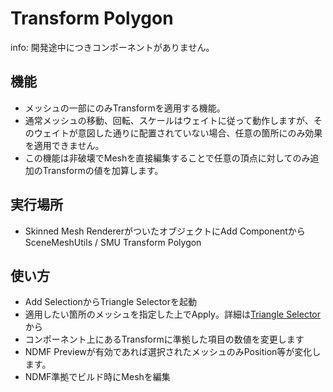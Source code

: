 # Transform Polygon
info: 開発途中につきコンポーネントがありません。

## 機能
- メッシュの一部にのみTransformを適用する機能。
- 通常メッシュの移動、回転、スケールはウェイトに従って動作しますが、そのウェイトが意図した通りに配置されていない場合、任意の箇所にのみ効果を適用できません。
- この機能は非破壊でMeshを直接編集することで任意の頂点に対してのみ追加のTransformの値を加算します。

## 実行場所
- Skinned Mesh RendererがついたオブジェクトにAdd ComponentからSceneMeshUtils / SMU Transform Polygon

## 使い方
- Add SelectionからTriangle Selectorを起動
- 適用したい箇所のメッシュを指定した上でApply。詳細は[Triangle Selector](../TriangleSelector)から
- コンポーネント上にあるTransformに準拠した項目の数値を変更します
- NDMF Previewが有効であれば選択されたメッシュのみPosition等が変化します。
- NDMF準拠でビルド時にMeshを編集